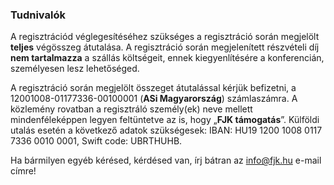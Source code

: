 <h3>Tudnivalók</h3>

A regisztrációd véglegesítéséhez szükséges a regisztráció során megjelölt **teljes** végösszeg átutalása. A regisztráció során megjelenített részvételi díj **nem tartalmazza** a szállás költségeit, ennek kiegyenlítésére a konferencián, személyesen lesz lehetőséged.

A regisztráció során megjelölt összeget átutalással kérjük befizetni, a <span class="emph">12001008-01177336-00100001</span> (**ASi Magyarország**) számlaszámra. A közlemény rovatban a regisztráló személy(ek) neve mellett mindenféleképpen legyen feltüntetve az is, hogy „**FJK támogatás**”. Külföldi utalás esetén a következő adatok szükségesek: IBAN: HU19 1200 1008 0117 7336 0010 0001, Swift code: UBRTHUHB.

Ha bármilyen egyéb kérésed, kérdésed van, írj bátran az <a href="mailto:info@fjk.hu">info@fjk.hu</a> e-mail címre!
